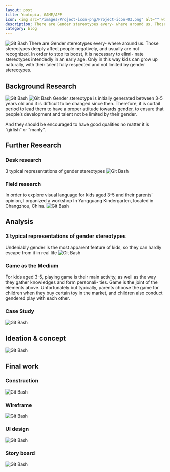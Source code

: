 ```yaml
---
layout: post
title: Yootopia, GAME/APP
icon: <img src="/images/Project-icon-png/Project-icon-03.png" alt="" width="50"/>
description: There are Gender stereotypes every- where around us. Those stereotypes deeply affect people negatively, and usually are not recognized. In order to stop its boost, it is necessary to elimi- nate stereotypes intendedly in an early age. Only in this way kids can grow up naturally, with their talent fully respected and not limited by gender stereotypes.
category: blog
---
```


![Git Bash](/Yootopia-img/Yootopia-img-01.jpg)
There are Gender stereotypes every- where around us. Those stereotypes deeply affect people negatively, and usually are not recognized. In order to stop its boost, it is necessary to elimi- nate stereotypes intendedly in an early age. Only in this way kids can grow up naturally, with their talent fully respected and not limited by gender stereotypes.
## Background Research
![Git Bash](/Yootopia-img/Yootopia-img-02.jpg)
![Git Bash](/Yootopia-img/Yootopia-img-03.jpg)
Gender stereotype is initially generated between 3-5 years old and it is difficult to be changed since then. Therefore, it is curtail period to lead them to have a proper attitude towards gender, to ensure that people‘s development and talent not be limited by their gender. 

And they should be encouraged to have good qualities no matter it is “girlish” or “manly”.
## Further Research
### Desk research
3 typical representations of gender stereotypes
![Git Bash](/Yootopia-img/Yootopia-img-04.jpg)
### Field research
In order to explore visual language for kids aged 3-5 and their parents’ opinion, I organized  a workshop In Yangguang Kindergarten, located in Changzhou, China.
![Git Bash](/Yootopia-img/Yootopia-img-05.jpg)
## Analysis
### 3 typical representations of gender stereotypes
Undeniably gender is the most apparent feature of kids, so they can hardly escape from it in real life
![Git Bash](/Yootopia-img/Yootopia-img-06.jpg)
### Game as the Medium
For kids aged 3-5, playing game is their main activity, as well as the way they gather knowledges and form personali- ties. Game is the joint of the elements above. Unfortunately but typically, parents choose the game for children when they buy certain toy in the market, and children also conduct gendered play with each other.
### Case Study
![Git Bash](/Yootopia-img/Yootopia-img-07.jpg)
## Ideation & concept
![Git Bash](/Yootopia-img/Yootopia-img-08.jpg)
## Final work
### Construction
![Git Bash](/Yootopia-img/Yootopia-img-09.jpg)
### Wireframe
![Git Bash](/Yootopia-img/Yootopia-img-10.jpg)
### UI design
![Git Bash](/Yootopia-img/Yootopia-img-11.jpg)
### Story board
![Git Bash](/Yootopia-img/Yootopia-img-12.jpg)
